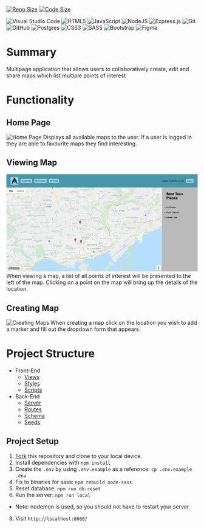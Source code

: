 
[![Repo Size](https://img.shields.io/github/repo-size/araff-16/Wiki-Maps?style=for-the-badge)]()
[![Code Size](https://img.shields.io/github/languages/code-size/araff-16/Wiki-Maps?style=for-the-badge)]()


![Visual Studio Code](https://img.shields.io/badge/Visual%20Studio%20Code-0078d7.svg?style=for-the-badge&logo=visual-studio-code&logoColor=white)
![HTML5](https://img.shields.io/badge/html5-%23E34F26.svg?style=for-the-badge&logo=html5&logoColor=white)
![JavaScript](https://img.shields.io/badge/javascript-%23323330.svg?style=for-the-badge&logo=javascript&logoColor=%23F7DF1E)
![NodeJS](https://img.shields.io/badge/node.js-6DA55F?style=for-the-badge&logo=node.js&logoColor=white)
![Express.js](https://img.shields.io/badge/express.js-%23404d59.svg?style=for-the-badge&logo=express&logoColor=%2361DAFB)
![Git](https://img.shields.io/badge/git-%23F05033.svg?style=for-the-badge&logo=git&logoColor=white)
![GitHub](https://img.shields.io/badge/github-%23121011.svg?style=for-the-badge&logo=github&logoColor=white)
![Postgres](https://img.shields.io/badge/postgres-%23316192.svg?style=for-the-badge&logo=postgresql&logoColor=white)
![CSS3](https://img.shields.io/badge/css3-%231572B6.svg?style=for-the-badge&logo=css3&logoColor=white)
![SASS](https://img.shields.io/badge/SASS-hotpink.svg?style=for-the-badge&logo=SASS&logoColor=white)
![Bootstrap](https://img.shields.io/badge/bootstrap-%23563D7C.svg?style=for-the-badge&logo=bootstrap&logoColor=white)
![Figma](https://img.shields.io/badge/figma-%23F24E1E.svg?style=for-the-badge&logo=figma&logoColor=white)

# Summary

Multipage application that allows users to collaboratively create, edit and share maps which list multiple points of interest

# Functionality

## Home Page

![Home Page](./documents/home.gif)
Displays all available maps to the user. If a user is logged in they are able to favourite maps they find interesting.

## Viewing Map

![Viewing Maps](./documents/viewmap.gif)
When viewing a map, a list of all points of interest will be presented to the left of the map. Clicking on a point on the map will bring up the details of the location.

## Creating Map

![Creating Maps](./documents/createmap.gif)
When creating a map click on the location you wish to add a marker and fill out the dropdown form that appears.


# Project Structure

- Front-End
  - [Views](/views)
  - [Styles](/styles)
  - [Scripts](/public/scripts)
- Back-End
  - [Server](./server.js)
  - [Routes](/routes)
  - [Schema](/db/schema)
  - [Seeds](/db/seeds)

## Project Setup

1. [Fork](https://github.com/araff-16/Wiki-Maps/fork) this repository and clone to your local device.
2. Install dependencies with `npm install` 
3. Create the `.env` by using `.env.example` as a reference: `cp .env.example .env`
4. Fix to binaries for sass: `npm rebuild node-sass`
5. Reset database: `npm run db:reset`
7. Run the server: `npm run local`
  - Note: nodemon is used, so you should not have to restart your server
8. Visit `http://localhost:8080/`


